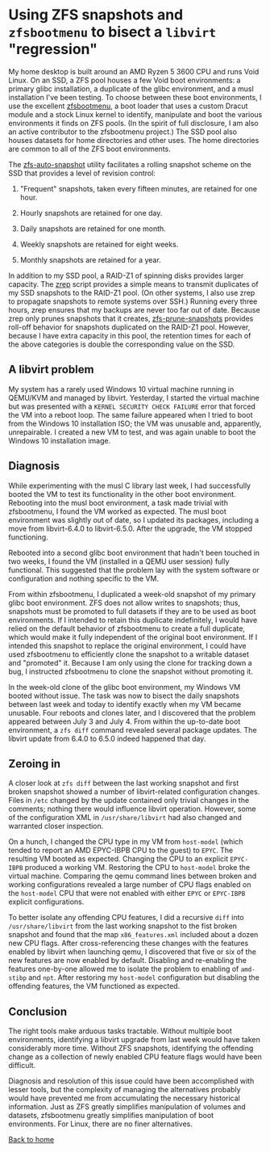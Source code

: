 # Using ZFS snapshots and `zfsbootmenu` to bisect a `libvirt` "regression"

My home desktop is built around an AMD Ryzen 5 3600 CPU and runs Void Linux.
On an SSD, a ZFS pool houses a few Void boot environments: a primary glibc
installation, a duplicate of the glibc environment, and a musl installation
I've been testing. To choose between these boot environments, I use the
excellent [zfsbootmenu](https://github.com/zdykstra/zfsbootmenu), a boot
loader that uses a custom Dracut module and a stock Linux kernel to identify,
manipulate and boot the various environments it finds on ZFS pools. (In the
spirit of full disclosure, I am also an active contributor to the zfsbootmenu
project.) The SSD pool also houses datasets for home directories and other
uses. The home directories are common to all of the ZFS boot environments.

The [zfs-auto-snapshot](https://github.com/zfsonlinux/zfs-auto-snapshot)
utility facilitates a rolling snapshot scheme on the SSD that provides a level
of revision control:

1. "Frequent" snapshots, taken every fifteen minutes, are retained for one
hour.

2. Hourly snapshots are retained for one day.

3. Daily snapshots are retained for one month.

4. Weekly snapshots are retained for eight weeks.

5. Monthly snapshots are retained for a year.

In addition to my SSD pool, a RAID-Z1 of spinning disks provides larger
capacity. The [zrep](http://www.bolthole.com/solaris/zrep/) script provides a
simple means to transmit duplicates of my SSD snapshots to the RAID-Z1 pool.
(On other systems, I also use zrep to propagate snapshots to remote systems
over SSH.) Running every three hours, zrep ensures that my backups are never
too far out of date. Because zrep only prunes snapshots that it creates,
[zfs-prune-snapshots](https://github.com/bahamas10/zfs-prune-snapshots)
provides roll-off behavior for snapshots duplicated on the RAID-Z1 pool.
However, because I have extra capacity in this pool, the retention times for
each of the above categories is double the corresponding value on the SSD.

## A libvirt problem

My system has a rarely used Windows 10 virtual machine running in QEMU/KVM and
managed by libvirt. Yesterday, I started the virtual machine but was presented
with a `KERNEL SECURITY CHECK FAILURE` error that forced the VM into a reboot
loop. The same failure appeared when I tried to boot from the Windows 10
installation ISO; the VM was unusable and, apparently, unrepairable. I created
a new VM to test, and was again unable to boot the Windows 10 installation
image.

## Diagnosis

While experimenting with the musl C library last week, I had successfully
booted the VM to test its functionality in the other boot environment.
Rebooting into the musl boot environment, a task made trivial with
zfsbootmenu, I found the VM worked as expected. The musl boot environment was
slightly out of date, so I updated its packages, including a move from
libvirt-6.4.0 to libvirt-6.5.0. After the upgrade, the VM stopped functioning.

Rebooted into a second glibc boot environment that hadn't been touched in two
weeks, I found the VM (installed in a QEMU user session) fully functional.
This suggested that the problem lay with the system software or configuration
and nothing specific to the VM.

From within zfsbootmenu, I duplicated a week-old snapshot of my primary glibc
boot environment. ZFS does not allow writes to snapshots; thus, snapshots must
be promoted to full datasets if they are to be used as boot environments. If I
intended to retain this duplicate indefinitely, I would have relied on the
default behavior of zfsbootmenu to create a full duplicate, which would make
it fully independent of the original boot environment. If I intended this
snapshot to replace the original environment, I could have used zfsbootmenu to
efficiently clone the snapshot to a writable dataset and "promoted" it.
Because I am only using the clone for tracking down a bug, I instructed
zfsbootmenu to clone the snapshot without promoting it.

In the week-old clone of the glibc boot environment, my Windows VM booted
without issue. The task was now to bisect the daily snapshots between last
week and today to identify exactly when my VM became unusable. Four reboots
and clones later, and I discovered that the problem appeared between July 3
and July 4. From within the up-to-date boot environment, a `zfs diff` command
revealed several package updates. The libvirt update from 6.4.0 to 6.5.0
indeed happened that day. 

## Zeroing in

A closer look at `zfs diff` between the last working snapshot and first broken
snapshot showed a number of libvirt-related configuration changes. Files in
`/etc` changed by the update contained only trivial changes in the comments;
nothing there would influence libvirt operation. However, some of the
configuration XML in `/usr/share/libvirt` had also changed and warranted
closer inspection.

On a hunch, I changed the CPU type in my VM from `host-model` (which tended to
report an AMD EPYC-IBPB CPU to the guest) to `EPYC`. The resulting VM booted
as expected. Changing the CPU to an explicit `EPYC-IBPB` produced a working
VM. Restoring the CPU to `host-model` broke the virtual machine. Comparing the
qemu command lines between broken and working configurations revealed a large
number of CPU flags enabled on the `host-model` CPU that were not enabled with
either `EPYC` or `EPYC-IBPB` explicit configurations.

To better isolate any offending CPU features, I did a recursive `diff` into
`/usr/share/libvirt` from the last working snapshot to the fist broken
snapshot and found that the map `x86_features.xml` included about a dozen new
CPU flags. After cross-referencing these changes with the features enabled by
libvirt when launching qemu, I discovered that five or six of the new features
are now enabled by default. Disabling and re-enabling the features one-by-one
allowed me to isolate the problem to enabling of `amd-stibp` and `npt`. After
restoring my `host-model` configuration but disabling the offending features,
the VM functioned as expected.

## Conclusion

The right tools make arduous tasks tractable. Without multiple boot
environments, identifying a libvirt upgrade from last week would have taken
considerably more time. Without ZFS snapshots, identifying the offending
change as a collection of newly enabled CPU feature flags would have been
difficult.

Diagnosis and resolution of this issue could have been accomplished with
lesser tools, but the complexity of managing the alternatives probably would
have prevented me from accumulating the necessary historical information.
Just as ZFS greatly simplifies manipulation of volumes and datasets,
zfsbootmenu greatly simplifies manipulation of boot environments. For Linux,
there are no finer alternatives.

[Back to home](../index.html)
